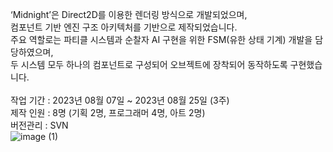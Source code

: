 ‘Midnight’은 Direct2D를 이용한 렌더링 방식으로 개발되었으며, <br>
컴포넌트 기반 엔진 구조 아키텍처를 기반으로 제작되었습니다.  <br>
주요 역할로는 파티클 시스템과 순찰자 AI 구현을 위한 FSM(유한 상태 기계) 개발을 담당하였으며, <br>
두 시스템 모두 하나의 컴포넌트로 구성되어 오브젝트에 장착되어 동작하도록 구현했습니다.<br>
<br>
작업 기간 : 2023년 08월 07일 ~ 2023년 08월 25일  (3주)<br>
제작 인원 : 8명 (기획 2명, 프로그래머 4명, 아트 2명) <br>
버전관리 : SVN<br>
![image (1)](https://github.com/user-attachments/assets/1eac0502-c7a8-4cb1-99a9-f35b6ddcab64)
